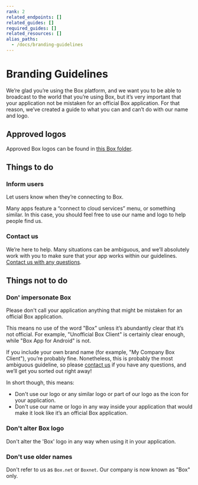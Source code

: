 ```yaml
---
rank: 2
related_endpoints: []
related_guides: []
required_guides: []
related_resources: []
alias_paths:
  - /docs/branding-guidelines
---
```


# Branding Guidelines

We’re glad you’re using the Box platform, and we want you to be able to
broadcast to the world that you’re using Box, but it’s very important that your
application not be mistaken for an official Box application. For that reason,
we’ve created a guide to what you can and can’t do with our name and
logo.

## Approved logos

Approved Box logos can be found in [this Box folder][logos].

## Things to do

### Inform users

Let users know when they’re connecting to Box.

Many apps feature a “connect to cloud services” menu, or something similar. In
this case, you should feel free to use our name and logo to help people find us.

### Contact us

We’re here to help. Many situations can be ambiguous, and we’ll absolutely work
with you to make sure that your app works within our guidelines. [Contact
us with any questions][contact].

## Things not to do

### Don' impersonate Box

Please don't call your application anything that might be mistaken for an
official Box application.

This means no use of the word "Box" unless it’s abundantly clear that it’s not
official. For example, "Unofficial Box Client" is certainly clear enough, while
"Box App for Android" is not.

If you include your own brand name (for example,
"My Company Box Client"), you’re probably fine. Nonetheless, this is probably the
most ambiguous guideline, so please [contact us][contact] if you have any
questions, and we’ll get you sorted out right away!

In short though, this means:

* Don't use our logo or any similar logo or part of our logo as the icon for your
  application.
* Don't use our name or logo in any way inside your application that would make
  it look like it’s an official Box application.

### Don't alter Box logo

Don't alter the 'Box' logo in any way when using it in your application.

### Don't use older names

Don't refer to us as `Box.net` or `Boxnet`. Our company is now known as
"Box" only.

[logos]: https://cloud.box.com/s/v1yn0eyqpxx657brrgcn
[contact]: https://community.box.com/t5/custom/page/page-id/submit_api_questionaire
